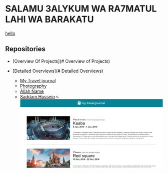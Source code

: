# SALAMU 3ALYKUM WA RA7MATUL LAHI WA BARAKATU

<a className="testStyle" href="https://google.com">hello</a>

## Repositories
- [Overview Of Projects](# Overview of Projects)

- [Detailed Overviews](# Detailed Overviews)
  - [My Travel journal](https://munib36.github.io/mytraveljournal/README.md)
  - [Photography](https://google.com)
  - [Allah Name](https://munib36.github.io/allahName)
  - [Saddam Hussein](https://munib36.github.io/aug2023/saddam.html)
s 
   ![!](./mytraveljournal/public/Screenshot.png)
  
